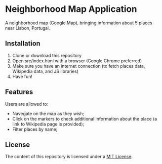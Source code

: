 # Neighborhood Map Application
A neighborhood map (Google Map), bringing information about 5 places near Lisbon, Portugal.

## Installation
1. Clone or download this repository
2. Open src/index.html with a browser (Google Chrome preferred)
3. Make sure you have an internet connection (to fetch places data, Wikipedia data, and JS libraries)
4. Have fun!

## Features
Users are allowed to:
- Navegate on the map as they wish;
- Click on the markers to check additional information about the place (a link to Wikipedia page is provided);
- Filter places by name;

## License
The content of this repository is licensed under a [MIT License](https://opensource.org/licenses/MIT).
